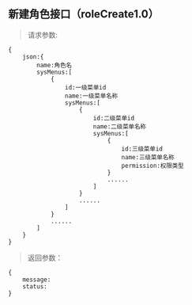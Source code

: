 新建角色接口（roleCreate1.0）
-----------------------------
>请求参数:
    
    {
        json:{
            name:角色名
            sysMenus:[
                {
                    id:一级菜单id
                    name:一级菜单名称
                    sysMenus:[
                        {
                            id:二级菜单id
                            name:二级菜单名称
                            sysMenus:[
                                {
                                    id:三级菜单id
                                    name:三级菜单名称
                                    permission:权限类型
                                }
                                ......
                            ]
                        }
                        ......
                    ]
                }
                ......
            ]
        }
    }

>返回参数：

	{
	    message:
        status:
	}